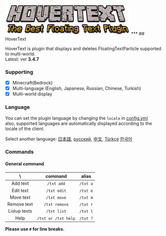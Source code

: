 <img src="/assets/HoverText.png" width="400px">  
***
## HoverText

HoverText is plugin that displays and deletes FloatingTextParticle supported to multi-world.  
Latest: ver **3.4.7**  

<!--
**This branch is under development. It may have many bugs.**  
-->

### Supporting

- [x] Minecraft(Bedrock)
- [x] Multi-language (English, Japanese, Russian, Chinese, Turkish)
- [x] Multi-world display

### Language

You can set the plugin language by changing the `locale` in [config.yml](/resources/config.yml)  
also, supported languages are automatically displayed according to the locale of the client.

Select another language:
[日本語](./.github/readme/ja_jp.md),
[русский](./.github/readme/ru_ru.md),
[中文](./.github/readme/zh_cn.md),
[Türkçe](./.github/readme/tr_tr.md)
[한국어](./.github/readme/ko_kr.md)

### Commands

#### General command

| \ |command|alias|
|:--:|:--:|:--:|
|Add text|`/txt add`|`/txt a`|
|Edit text|`/txt edit`|`/txt e`|
|Move text|`/txt move`|`/txt m`|
|Remove text|`/txt remove`|`/txt r`|
|Listup texts|`/txt list`|`/txt l`|
|Help|`/txt or /txt help`|`/txt ?`|

**Please use `#` for line breaks.**
